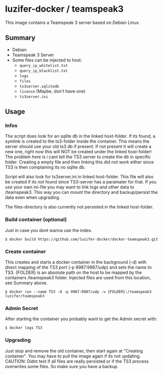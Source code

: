 # luzifer-docker / teamspeak3

This image contains a Teamspeak 3 server based on Debian Linux.

## Summary

- Debian
- Teamspeak 3 Server
- Some files can be injected to host:
  - `query_ip_whitelist.txt`
  - `query_ip_blacklist.txt`
  - `logs`
  - `files`
  - `ts3server.sqlitedb`
  - `licence` (Maybe, don't have one)
  - `ts3server.ini`

## Usage

### Infos
  
The script does look for an sqlite db in the linked host-folder. 
If its found, a symlink is created to the ts3-folder inside the container. 
This means the server should use your old ts3 db if present. 
If not present it will create a new one, right now this will NOT be created under the linked host-folder!
The problem here is i cant tell the TS3 server to create the db in specific folder.
Creating a empty file and then linking this did not work either since TS3 is then complaining its no sqlite db.

Script will also look for ts3server.ini in linked host-folder. This file will also be created if its not 
found since TS3-server has a paramater for that. If you use your own ini-file you may want to link logs and other data to /teamspeak3.
This way you can mount the directory and backup/persist the data even when upgrading.

The files-directory is also currently not persisted in the linked host-folder.

### Build container (optional)
  
Just in case you dont wanna use the index.

```
$ docker build https://github.com/luzifer-docker/docker-teamspeak3.git
```
  
### Create container
    
This creates and starts a docker container in the 
background (-d) with 
direct mapping of the TS3 port (-p 9987:9987/udp)
and sets the name to TS3.
{FOLDER} is an absolute path on the host to be mapped by the containers /teamspeak3 folder.
Injected files are used from this location, see Summary above.

```
$ docker run --name TS3 -d -p 9987:9987/udp -v {FOLDER}:/teamspeak3 luzifer/teamspeak3
```
    
### Admin Secret
  
After starting the container you probably want to get the Admin secret with:

```
$ docker logs TS3
```
    
### Upgrading
  
Just stop and remove the old container, then start again at "Creating container". You may have to pull the image again if its not updating.
CAUTION: Didnt test if all files are really persisted or if the TS3 process overwrites some files. So make sure you have a backup. 
